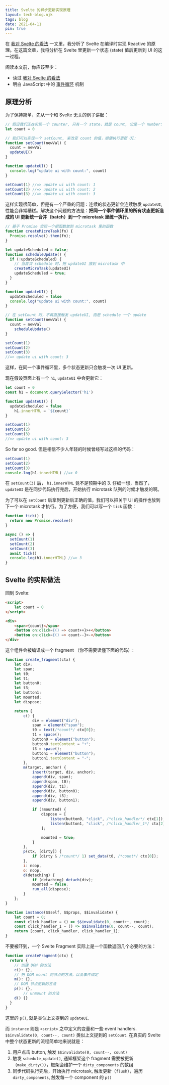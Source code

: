 ```yaml
---
title: Svelte 的异步更新实现原理
layout: tech-blog.njk
tags: blog
date: 2021-04-11
pin: true
---
```


在 [我对 Svelte 的看法](/blog/svelte) 一文里，我分析了 Svelte 在编译时实现 Reactive 的原理。在这篇文章，我将分析在 Svelte 里更新一个状态 (state) 值后更新到 UI 的这一过程。

阅读本文前，你应该至少：

- 读过 [我对 Svelte 的看法](/blog/svelte) 
- 明白 JavaScript 中的 [事件循环](https://javascript.info/event-loop) 机制

## 原理分析

为了保持简单，先从一个和 Svelte 无关的例子讲起：

```javascript
// 假设我们正在实现一个 counter, 只有一个 state，就是 count, 它是一个 number:
let count = 0

// 我们可以实现一个 setCount, 来改变 count 的值，顺便执行更新 UI:
function setCount(newVal) {
  count = newVal
  updateUI()
}

function updateUI() {
  console.log("update ui with count:", count)
}

setCount(1) //=> update ui with count: 1
setCount(2) //=> update ui with count: 2
setCount(3) //=> update ui with count: 3
```

这样实现很简单，但是有一个严重的问题：连续的状态更新会连续触发 `updateUI`, 性能会非常糟糕。解决这个问题的方法是：**把同一个事件循环里的所有状态更新造成的 UI 更新统一合并（batch）到一个 microtask 里统一执行。**

```js
// 基于 Promise 实现一个把函数放到 microtask 里的函数
function createMicroTask(fn) {
  Promise.resolve().then(fn);
}

let updateScheduled = false;
function scheduleUpdate() {
  if (!updateScheduled) {
    // 当首次 schedule 时，把 updateUI 放到 microtask 中
    createMicroTask(updateUI)
    updateScheduled = true;
  }
}

function updateUI() {
  updateScheduled = false
  console.log("update ui with count:", count)
}

// 在 setCount 时，不再直接触发 updateUI, 而是 schedule 一个 update
function setCount(newVal) {
  count = newVal
	scheduleUpdate()
}

setCount(1)
setCount(2)
setCount(3)
//=> update ui with count: 3
```

这样，在同一个事件循环里，多个状态更新只会触发一次 UI 更新。

现在假设页面上有一个 `h1`, `updateUI` 中会更新它：

```js
let count = 0
const h1 = document.querySelector('h1')

function updateUI() {
  updateScheduled = false
	h1.innerHTML = `${count}`
}

setCount(1)
setCount(2)
setCount(3)
//=> update ui with count: 3 
```

So far so good. 但是相信不少人年轻的时候曾经写过这样的代码：

```js
setCount(1)
setCount(2)
setCount(3)
console.log(h1.innerHTML) //=> 0
```

在 `setCount(3)` 后， `h1.innerHTML` 竟不是预期中的 3. 仔细一想，当然了，`updateUI` 是在同步代码执行完后，开始执行 microtask 队列的时候才触发的啊。

为了可以在 `setCount` 后拿到更新后正确的值，我们可以把关于 UI 的操作也放到下一个 microtask 才执行。为了方便，我们可以写一个 `tick` 函数：

```js
function tick() {
  return new Promise.resolve()
}

async () => {
  setCount(1)
  setCount(2)
  setCount(3)
  await tick()
  console.log(h1.innerHTML) //=> 3
}
```

## Svelte 的实际做法

回到 Svelte:

```html
<script>
    let count = 0
</script>

<div>
    <span>{count}</span>
    <button on:click={() => count++}>+</button>
    <button on:click={() => count--}>-</button>
</div>
```

这个组件会被编译成一个 fragment （你不需要读懂下面的代码）:

```js
function create_fragment(ctx) {
	let div;
	let span;
	let t0;
	let t1;
	let button0;
	let t3;
	let button1;
	let mounted;
	let dispose;

	return {
		c() {
			div = element("div");
			span = element("span");
			t0 = text(/*count*/ ctx[0]);
			t1 = space();
			button0 = element("button");
			button0.textContent = "+";
			t3 = space();
			button1 = element("button");
			button1.textContent = "-";
		},
		m(target, anchor) {
			insert(target, div, anchor);
			append(div, span);
			append(span, t0);
			append(div, t1);
			append(div, button0);
			append(div, t3);
			append(div, button1);

			if (!mounted) {
				dispose = [
					listen(button0, "click", /*click_handler*/ ctx[1]),
					listen(button1, "click", /*click_handler_1*/ ctx[2])
				];

				mounted = true;
			}
		},
		p(ctx, [dirty]) {
			if (dirty & /*count*/ 1) set_data(t0, /*count*/ ctx[0]);
		},
		i: noop,
		o: noop,
		d(detaching) {
			if (detaching) detach(div);
			mounted = false;
			run_all(dispose);
		}
	};
}

function instance($$self, $$props, $$invalidate) {
	let count = 0;
	const click_handler = () => $$invalidate(0, count++, count);
	const click_handler_1 = () => $$invalidate(0, count--, count);
	return [count, click_handler, click_handler_1];
}

```

不要被吓到，一个 Svelte Fragment 实际上是一个函数返回几个必要的方法：

```js
function createFragment(ctx) {
  return {
    // 创建 DOM 的方法
    c(): {},
    // 把 DOM mount 到节点的方法，以及事件绑定
    m(): {},
    // DOM 节点更新的方法
    p(): {},
		// unmount 的方法
    d() {}
  }
}
```

这里的 `p()`, 就是类似上文提到的 `updateUI`.

而 `instance` 则是 `<script>` 之中定义的变量和一些 event handlers. `$$invalidate(0, count--, count)` 类似上文提到的 `setCount`. 在真实的 Svelte 中整个状态更新的流程简单地来说就是：

1. 用户点击 button, 触发 `$$invalidate(0, count--, count)`
2. 触发 `schedule_update()`, 通知框架这个 fragment 需要被更新（`make_dirty()`），框架会维护一个 `dirty_components` 的数组
3. 同步代码执行完后，开始执行 microtask, 触发更新（`flush`），遍历 `dirty_components`, 触发每一个 component 的 `p()`
